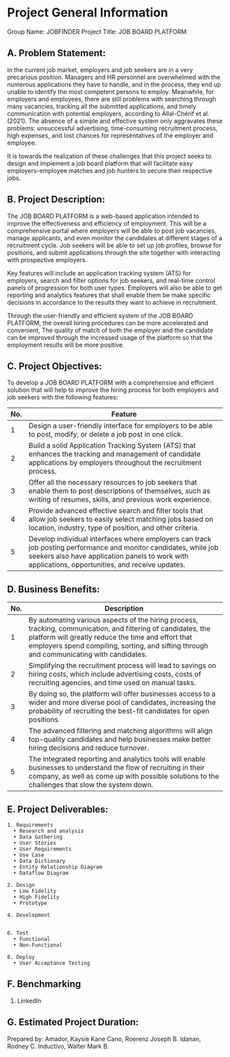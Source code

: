 # Project General Information

Group Name: JOBFINDER
Project Title: JOB BOARD PLATFORM

## A. Problem Statement:
In the current job market, employers and job seekers are in a very precarious position. Managers and HR personnel are overwhelmed with the numerous applications they have to handle, and in the process, they end up unable to identify the most competent persons to employ. Meanwhile, for employers and employees, there are still problems with searching through many vacancies, tracking all the submitted applications, and timely communication with potential employers, according to Allal-Chérif et al. (2021). The absence of a simple and effective system only aggravates these problems: unsuccessful advertising, time-consuming recruitment process, high expenses, and lost chances for representatives of the employer and employee.

It is towards the realization of these challenges that this project seeks to design and implement a job board platform that will facilitate easy employers-employee matches and job hunters to secure their respective jobs.

## B. Project Description:
The JOB BOARD PLATFORM is a web-based application intended to improve the effectiveness and efficiency of employment. This will be a comprehensive portal where employers will be able to post job vacancies, manage applicants, and even monitor the candidates at different stages of a recruitment cycle. Job seekers will be able to set up job profiles, browse for positions, and submit applications through the site together with interacting with prospective employers.

Key features will include an application tracking system (ATS) for employers, search and filter options for job seekers, and real-time control panels of progression for both user types. Employers will also be able to get reporting and analytics features that shall enable them be make specific decisions in accordance to the results they want to achieve in recruitment.

Through the user-friendly and efficient system of the JOB BOARD PLATFORM, the overall hiring procedures can be more accelerated and convenient, The quality of match of both the employer and the candidate can be improved through the increased usage of the platform so that the employment results will be more positive.

## C. Project Objectives:

To develop a JOB BOARD PLATFORM with a comprehensive and efficient solution that will help to improve the hiring process for both employers and job seekers with the following features:

| No. | Feature                                                                                                             |
|-----|---------------------------------------------------------------------------------------------------------------------|
| 1   | Design a user-friendly interface for employers to be able to post, modify, or delete a job post in one click.       |
| 2   | Build a solid Application Tracking System (ATS) that enhances the tracking and management of candidate applications by employers throughout the recruitment process. |
| 3   | Offer all the necessary resources to job seekers that enable them to post descriptions of themselves, such as writing of resumes, skills, and previous work experience. |
| 4   | Provide advanced effective search and filter tools that allow job seekers to easily select matching jobs based on location, industry, type of position, and other criteria. |
| 5   | Develop individual interfaces where employers can track job posting performance and monitor candidates, while job seekers also have application panels to work with applications, opportunities, and receive updates. |


## D. Business Benefits:
| No. | Description                                                                                                                                                    |
|-----|----------------------------------------------------------------------------------------------------------------------------------------------------------------|
| 1   | By automating various aspects of the hiring process, tracking, communication, and filtering of candidates, the platform will greatly reduce the time and effort that employers spend compiling, sorting, and sifting through and communicating with candidates. |
| 2   | Simplifying the recruitment process will lead to savings on hiring costs, which include advertising costs, costs of recruiting agencies, and time used on manual tasks. |
| 3   | By doing so, the platform will offer businesses access to a wider and more diverse pool of candidates, increasing the probability of recruiting the best-fit candidates for open positions. |
| 4   | The advanced filtering and matching algorithms will align top-quality candidates and help businesses make better hiring decisions and reduce turnover.             |
| 5   | The integrated reporting and analytics tools will enable businesses to understand the flow of recruiting in their company, as well as come up with possible solutions to the challenges that slow the system down. |


## E. Project Deliverables:
    1. Requirements
      • Research and analysis
      • Data Gathering
      • User Stories
      • User Requirements
      • Use Case
      • Data Dictionary
      • Entity Relationship Diagram
      • Dataflow Diagram
    
    2. Design
      • Low Fidelity
      • High Fidelity
      • Prototype
    
    4. Development
       
    
    6. Test
      • Functional
      • Non-Functional
    
    8. Deploy
      • User Acceptance Testing

## F. Benchmarking
  1. LinkedIn

## G. Estimated Project Duration:

Prepared by:
Amador, Kaysie Kane
Cano, Roerenz Joseph B.
Idanan, Rodney C.
Inductivo, Walter Mark B.

